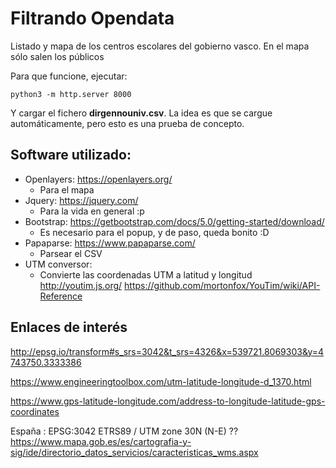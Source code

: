 # Filtrando Opendata
Listado y mapa de los centros escolares del gobierno vasco. En el mapa sólo salen los públicos

Para que funcione, ejecutar:
```
python3 -m http.server 8000
```

Y cargar el fichero **dirgennouniv.csv**. La idea es que se cargue automáticamente, pero esto es una prueba de concepto.


## Software utilizado:
- Openlayers: https://openlayers.org/
    - Para el mapa
- Jquery: https://jquery.com/
    - Para la vida en general :p
- Bootstrap: https://getbootstrap.com/docs/5.0/getting-started/download/  
    - Es necesario para el popup, y de paso, queda bonito :D
- Papaparse: https://www.papaparse.com/
    - Parsear el CSV
- UTM conversor:
    - Convierte las coordenadas UTM a latitud y longitud
    http://youtim.js.org/
    https://github.com/mortonfox/YouTim/wiki/API-Reference


## Enlaces de interés

http://epsg.io/transform#s_srs=3042&t_srs=4326&x=539721.8069303&y=4743750.3333386

https://www.engineeringtoolbox.com/utm-latitude-longitude-d_1370.html

https://www.gps-latitude-longitude.com/address-to-longitude-latitude-gps-coordinates


España : EPSG:3042 ETRS89 / UTM zone 30N (N-E)  ??
https://www.mapa.gob.es/es/cartografia-y-sig/ide/directorio_datos_servicios/caracteristicas_wms.aspx


    
